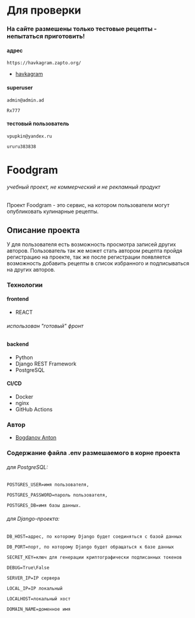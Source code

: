 # Для проверки
### На сайте размешены только тестовые рецепты - непытаться приготовить!
#### адрес
```
https://havkagram.zapto.org/
```
+ [havkagram](https://havkagram.zapto.org/)
#### superuser
```
admin@admin.ad
```
```
Rx777
```

#### тестовый пользователь
```
vpupkin@yandex.ru
```
```
ururu383838
```

# Foodgram
###### учебный проект, не коммерческий и не рекламный продукт

Проект Foodgram - это сервис, на котором пользователи могут опубликовать кулинарные рецепты.

## Описание проекта

У для пользователя есть возможность просмотра записей других авторов. Пользователь так же может стать автором рецепта пройдя регистрацию на проекте, так же после регистрации появляется возможность добавить рецепты в список избранного и подписываться на других авторов.


### Технологии

#### frontend
+ REACT
###### использован "готовый" фронт

#### backend
+ Python
+ Django REST Framework
+ PostgreSQL

#### CI/CD
+ Docker
+ nginx
+ GitHub Actions

### Автор
+ [Bogdanov Anton](https://github.com/Xawek/)

### Содержание файла .env размешаемого в корне проекта

###### для PostgreSQL:
```
POSTGRES_USER=имя пользователя,
```
```
POSTGRES_PASSWORD=пароль пользователя,
```
```
POSTGRES_DB=имя базы данных.
```

###### для Django-проекта:

```
DB_HOST=адрес, по которому Django будет соединяться с базой данных
```
```
DB_PORT=порт, по которому Django будет обращаться к базе данных
```
```
SECRET_KEY=ключ для генерации криптографически подписанных токенов
```
```
DEBUG=True\False
```
```
SERVER_IP=IP сервера
```
```
LOCAL_IP=IP локальный
```
```
LOCALHOST=локальный хост
```
```
DOMAIN_NAME=доменное имя
```
